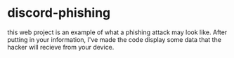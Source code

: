 # discord-phishing
this web project is an example of what a phishing attack may look like.
After putting in your information, I've made the code display some data that the hacker will recieve from your device.
